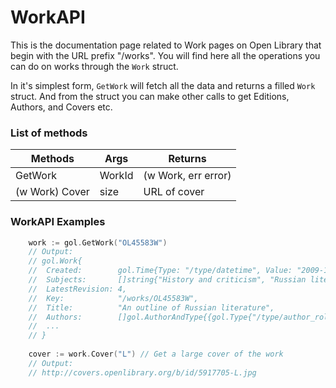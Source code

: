 # WorkAPI
This is the documentation page related to Work pages on Open Library that begin with the URL prefix "/works".
You will find here all the operations you can do on works through the `Work` struct.

In it's simplest form, `GetWork` will fetch all the data and returns a filled `Work` struct. And from the struct you can make other calls to get Editions, Authors, and Covers etc.

### List of methods
| Methods | Args | Returns  |
|---|---|--|
| GetWork   | WorkId | (w Work, err error)  |
| (w Work) Cover   | size | URL of cover  |

### WorkAPI Examples
```go
    work := gol.GetWork("OL45583W")
    // Output:
    // gol.Work{
    //  Created:        gol.Time{Type: "/type/datetime", Value: "2009-10-15T11:23:34.130855"},
    //	Subjects:       []string{"History and criticism", "Russian literature", "Russian literature, history and criticism"},
    //	LatestRevision: 4,
    //	Key:            "/works/OL45583W",
    //	Title:          "An outline of Russian literature",
    //	Authors:        []gol.AuthorAndType{{gol.Type{"/type/author_role"}, gol.Author{"/authors/OL18295A"}}},
    //  ...
    // }
    
    cover := work.Cover("L") // Get a large cover of the work
    // Output:
    // http://covers.openlibrary.org/b/id/5917705-L.jpg 
```